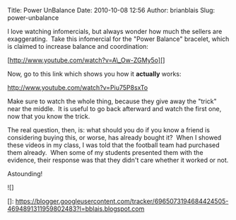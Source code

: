 Title: Power UnBalance
Date: 2010-10-08 12:56
Author: brianblais
Slug: power-unbalance

I love watching infomercials, but always wonder how much the sellers are
exaggerating.  Take this infomercial for the "Power Balance" bracelet,
which is claimed to increase balance and coordination:

[﻿http://www.youtube.com/watch?v=A\_Ow-ZGMy5o][]

Now, go to this link which shows you how it **actually** works:

<http://www.youtube.com/watch?v=Piu75P8sxTo>

Make sure to watch the whole thing, because they give away the "trick"
near the middle.  It is useful to go back afterward and watch the first
one, now that you know the trick.

The real question, then, is: what should you do if you know a friend is
considering buying this, or worse, has already bought it?  When I showed
these videos in my class, I was told that the football team had
purchased them already.  When some of my students presented them with
the evidence, their response was that they didn't care whether it worked
or not.

Astounding!

<div class="blogger-post-footer">
![]

</div>

  [﻿http://www.youtube.com/watch?v=A\_Ow-ZGMy5o]: http://www.youtube.com/watch?v=A_Ow-ZGMy5o
  []: https://blogger.googleusercontent.com/tracker/6965073194684424505-4694891311959802483?l=bblais.blogspot.com
